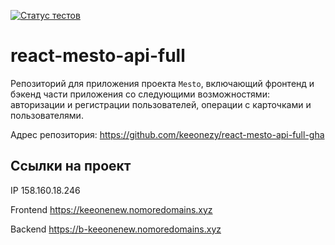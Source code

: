 [![Статус тестов](../../actions/workflows/tests.yml/badge.svg)](../../actions/workflows/tests.yml)

# react-mesto-api-full
Репозиторий для приложения проекта `Mesto`, включающий фронтенд и бэкенд части приложения со следующими возможностями: авторизации и регистрации пользователей, операции с карточками и пользователями.

Адрес репозитория: https://github.com/keeonezy/react-mesto-api-full-gha

## Ссылки на проект

IP 158.160.18.246

Frontend https://keeonenew.nomoredomains.xyz

Backend https://b-keeonenew.nomoredomains.xyz
